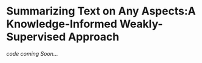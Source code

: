 # Summarizing Text on Any Aspects:A Knowledge-Informed Weakly-Supervised Approach

*code coming Soon...*
